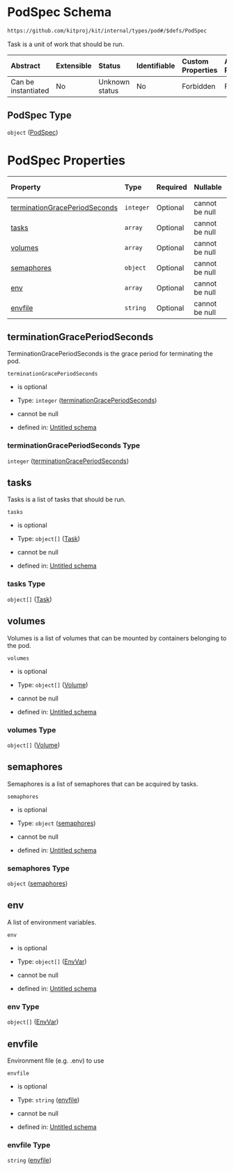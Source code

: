 # PodSpec Schema

```txt
https://github.com/kitproj/kit/internal/types/pod#/$defs/PodSpec
```

Task is a unit of work that should be run.

| Abstract            | Extensible | Status         | Identifiable | Custom Properties | Additional Properties | Access Restrictions | Defined In                                                            |
| :------------------ | :--------- | :------------- | :----------- | :---------------- | :-------------------- | :------------------ | :-------------------------------------------------------------------- |
| Can be instantiated | No         | Unknown status | No           | Forbidden         | Forbidden             | none                | [pod.schema.json\*](../../out/pod.schema.json "open original schema") |

## PodSpec Type

`object` ([PodSpec](pod-defs-podspec.md))

# PodSpec Properties

| Property                                                        | Type      | Required | Nullable       | Defined by                                                                                                                                                                                  |
| :-------------------------------------------------------------- | :-------- | :------- | :------------- | :------------------------------------------------------------------------------------------------------------------------------------------------------------------------------------------ |
| [terminationGracePeriodSeconds](#terminationgraceperiodseconds) | `integer` | Optional | cannot be null | [Untitled schema](pod-defs-podspec-properties-terminationgraceperiodseconds.md "https://github.com/kitproj/kit/internal/types/pod#/$defs/PodSpec/properties/terminationGracePeriodSeconds") |
| [tasks](#tasks)                                                 | `array`   | Optional | cannot be null | [Untitled schema](pod-defs-tasks.md "https://github.com/kitproj/kit/internal/types/pod#/$defs/PodSpec/properties/tasks")                                                                    |
| [volumes](#volumes)                                             | `array`   | Optional | cannot be null | [Untitled schema](pod-defs-podspec-properties-volumes.md "https://github.com/kitproj/kit/internal/types/pod#/$defs/PodSpec/properties/volumes")                                             |
| [semaphores](#semaphores)                                       | `object`  | Optional | cannot be null | [Untitled schema](pod-defs-podspec-properties-semaphores.md "https://github.com/kitproj/kit/internal/types/pod#/$defs/PodSpec/properties/semaphores")                                       |
| [env](#env)                                                     | `array`   | Optional | cannot be null | [Untitled schema](pod-defs-envvars.md "https://github.com/kitproj/kit/internal/types/pod#/$defs/PodSpec/properties/env")                                                                    |
| [envfile](#envfile)                                             | `string`  | Optional | cannot be null | [Untitled schema](pod-defs-podspec-properties-envfile.md "https://github.com/kitproj/kit/internal/types/pod#/$defs/PodSpec/properties/envfile")                                             |

## terminationGracePeriodSeconds

TerminationGracePeriodSeconds is the grace period for terminating the pod.

`terminationGracePeriodSeconds`

*   is optional

*   Type: `integer` ([terminationGracePeriodSeconds](pod-defs-podspec-properties-terminationgraceperiodseconds.md))

*   cannot be null

*   defined in: [Untitled schema](pod-defs-podspec-properties-terminationgraceperiodseconds.md "https://github.com/kitproj/kit/internal/types/pod#/$defs/PodSpec/properties/terminationGracePeriodSeconds")

### terminationGracePeriodSeconds Type

`integer` ([terminationGracePeriodSeconds](pod-defs-podspec-properties-terminationgraceperiodseconds.md))

## tasks

Tasks is a list of tasks that should be run.

`tasks`

*   is optional

*   Type: `object[]` ([Task](pod-defs-task.md))

*   cannot be null

*   defined in: [Untitled schema](pod-defs-tasks.md "https://github.com/kitproj/kit/internal/types/pod#/$defs/PodSpec/properties/tasks")

### tasks Type

`object[]` ([Task](pod-defs-task.md))

## volumes

Volumes is a list of volumes that can be mounted by containers belonging to the pod.

`volumes`

*   is optional

*   Type: `object[]` ([Volume](pod-defs-volume.md))

*   cannot be null

*   defined in: [Untitled schema](pod-defs-podspec-properties-volumes.md "https://github.com/kitproj/kit/internal/types/pod#/$defs/PodSpec/properties/volumes")

### volumes Type

`object[]` ([Volume](pod-defs-volume.md))

## semaphores

Semaphores is a list of semaphores that can be acquired by tasks.

`semaphores`

*   is optional

*   Type: `object` ([semaphores](pod-defs-podspec-properties-semaphores.md))

*   cannot be null

*   defined in: [Untitled schema](pod-defs-podspec-properties-semaphores.md "https://github.com/kitproj/kit/internal/types/pod#/$defs/PodSpec/properties/semaphores")

### semaphores Type

`object` ([semaphores](pod-defs-podspec-properties-semaphores.md))

## env

A list of environment variables.

`env`

*   is optional

*   Type: `object[]` ([EnvVar](pod-defs-envvar.md))

*   cannot be null

*   defined in: [Untitled schema](pod-defs-envvars.md "https://github.com/kitproj/kit/internal/types/pod#/$defs/PodSpec/properties/env")

### env Type

`object[]` ([EnvVar](pod-defs-envvar.md))

## envfile

Environment file (e.g. .env) to use

`envfile`

*   is optional

*   Type: `string` ([envfile](pod-defs-podspec-properties-envfile.md))

*   cannot be null

*   defined in: [Untitled schema](pod-defs-podspec-properties-envfile.md "https://github.com/kitproj/kit/internal/types/pod#/$defs/PodSpec/properties/envfile")

### envfile Type

`string` ([envfile](pod-defs-podspec-properties-envfile.md))
